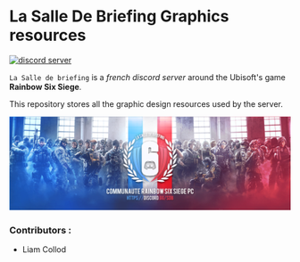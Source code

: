 # La Salle De Briefing Graphics resources

[![discord server](https://img.shields.io/badge/discord-join%20the%20server-%235865F2?style=for-the-badge&logo=discord)](https://discord.gg/sdb)

`La Salle de briefing` is a *french discord server* around the Ubisoft's game **Rainbow Six Siege**.

This repository stores all the graphic design resources used by the server.

![logo](./brand/header/twitter/variantB/SdB.header.twitter.master.png)

### Contributors :

- Liam Collod


